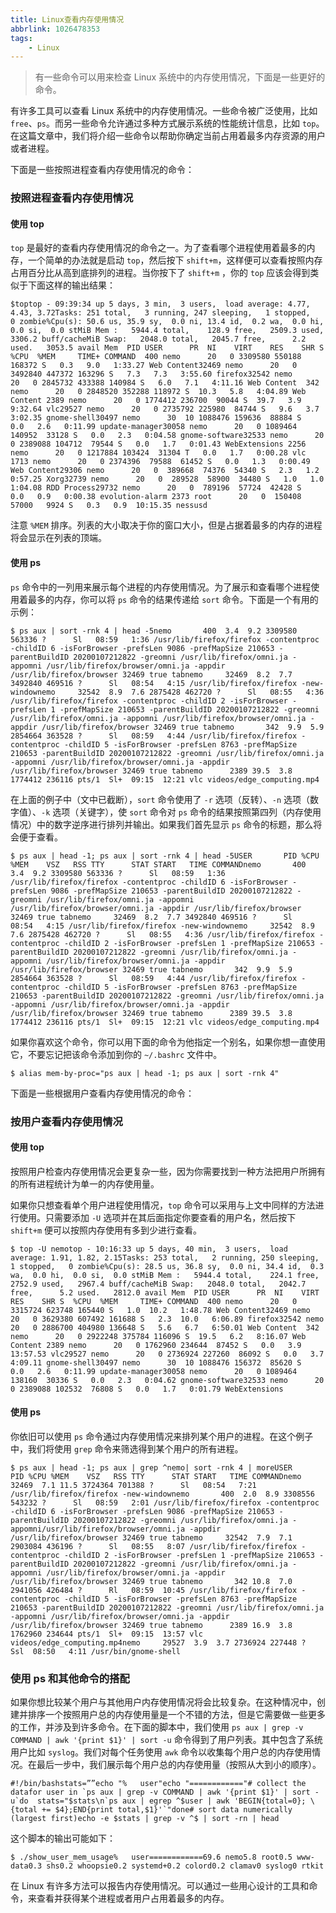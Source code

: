 ```yaml
---
title: Linux查看内存使用情况
abbrlink: 1026478353
tags:
	- Linux
---
```


> 有一些命令可以用来检查 Linux 系统中的内存使用情况，下面是一些更好的命令。

有许多工具可以查看 Linux 系统中的内存使用情况。一些命令被广泛使用，比如 `free`、`ps`。而另一些命令允许通过多种方式展示系统的性能统计信息，比如 `top`。在这篇文章中，我们将介绍一些命令以帮助你确定当前占用着最多内存资源的用户或者进程。

下面是一些按照进程查看内存使用情况的命令：

### 按照进程查看内存使用情况

#### 使用 top

`top` 是最好的查看内存使用情况的命令之一。为了查看哪个进程使用着最多的内存，一个简单的办法就是启动 `top`，然后按下 `shift+m`，这样便可以查看按照内存占用百分比从高到底排列的进程。当你按下了 `shift+m` ，你的 `top` 应该会得到类似于下面这样的输出结果：

```
$toptop - 09:39:34 up 5 days, 3 min,  3 users,  load average: 4.77, 4.43, 3.72Tasks: 251 total,   3 running, 247 sleeping,   1 stopped,   0 zombie%Cpu(s): 50.6 us, 35.9 sy,  0.0 ni, 13.4 id,  0.2 wa,  0.0 hi,  0.0 si,  0.0 stMiB Mem :   5944.4 total,    128.9 free,   2509.3 used,   3306.2 buff/cacheMiB Swap:   2048.0 total,   2045.7 free,      2.2 used.   3053.5 avail Mem  PID USER      PR  NI    VIRT    RES    SHR S  %CPU  %MEM     TIME+ COMMAND  400 nemo      20   0 3309580 550188 168372 S   0.3   9.0   1:33.27 Web Content32469 nemo      20   0 3492840 447372 163296 S   7.3   7.3   3:55.60 firefox32542 nemo      20   0 2845732 433388 140984 S   6.0   7.1   4:11.16 Web Content  342 nemo      20   0 2848520 352288 118972 S  10.3   5.8   4:04.89 Web Content 2389 nemo      20   0 1774412 236700  90044 S  39.7   3.9   9:32.64 vlc29527 nemo      20   0 2735792 225980  84744 S   9.6   3.7   3:02.35 gnome-shell30497 nemo      30  10 1088476 159636  88884 S   0.0   2.6   0:11.99 update-manager30058 nemo      20   0 1089464 140952  33128 S   0.0   2.3   0:04.58 gnome-software32533 nemo      20   0 2389088 104712  79544 S   0.0   1.7   0:01.43 WebExtensions 2256 nemo      20   0 1217884 103424  31304 T   0.0   1.7   0:00.28 vlc 1713 nemo      20   0 2374396  79588  61452 S   0.0   1.3   0:00.49 Web Content29306 nemo      20   0  389668  74376  54340 S   2.3   1.2   0:57.25 Xorg32739 nemo      20   0  289528  58900  34480 S   1.0   1.0   1:04.08 RDD Process29732 nemo      20   0  789196  57724  42428 S   0.0   0.9   0:00.38 evolution-alarm 2373 root      20   0  150408  57000   9924 S   0.3   0.9  10:15.35 nessusd
```

注意 `%MEM` 排序。列表的大小取决于你的窗口大小，但是占据着最多的内存的进程将会显示在列表的顶端。

#### 使用 ps

`ps` 命令中的一列用来展示每个进程的内存使用情况。为了展示和查看哪个进程使用着最多的内存，你可以将 `ps` 命令的结果传递给 `sort` 命令。下面是一个有用的示例：

```
$ ps aux | sort -rnk 4 | head -5nemo       400  3.4  9.2 3309580 563336 ?      Sl   08:59   1:36 /usr/lib/firefox/firefox -contentproc -childID 6 -isForBrowser -prefsLen 9086 -prefMapSize 210653 -parentBuildID 20200107212822 -greomni /usr/lib/firefox/omni.ja -appomni /usr/lib/firefox/browser/omni.ja -appdir /usr/lib/firefox/browser 32469 true tabnemo     32469  8.2  7.7 3492840 469516 ?      Sl   08:54   4:15 /usr/lib/firefox/firefox -new-windownemo     32542  8.9  7.6 2875428 462720 ?      Sl   08:55   4:36 /usr/lib/firefox/firefox -contentproc -childID 2 -isForBrowser -prefsLen 1 -prefMapSize 210653 -parentBuildID 20200107212822 -greomni /usr/lib/firefox/omni.ja -appomni /usr/lib/firefox/browser/omni.ja -appdir /usr/lib/firefox/browser 32469 true tabnemo       342  9.9  5.9 2854664 363528 ?      Sl   08:59   4:44 /usr/lib/firefox/firefox -contentproc -childID 5 -isForBrowser -prefsLen 8763 -prefMapSize 210653 -parentBuildID 20200107212822 -greomni /usr/lib/firefox/omni.ja -appomni /usr/lib/firefox/browser/omni.ja -appdir /usr/lib/firefox/browser 32469 true tabnemo      2389 39.5  3.8 1774412 236116 pts/1  Sl+  09:15  12:21 vlc videos/edge_computing.mp4
```

在上面的例子中（文中已截断），`sort` 命令使用了 `-r` 选项（反转）、`-n` 选项（数字值）、`-k` 选项（关键字），使 `sort` 命令对 `ps` 命令的结果按照第四列（内存使用情况）中的数字逆序进行排列并输出。如果我们首先显示 `ps` 命令的标题，那么将会便于查看。

```
$ ps aux | head -1; ps aux | sort -rnk 4 | head -5USER       PID %CPU %MEM    VSZ   RSS TTY      STAT START   TIME COMMANDnemo       400  3.4  9.2 3309580 563336 ?      Sl   08:59   1:36 /usr/lib/firefox/firefox -contentproc -childID 6 -isForBrowser -prefsLen 9086 -prefMapSize 210653 -parentBuildID 20200107212822 -greomni /usr/lib/firefox/omni.ja -appomni /usr/lib/firefox/browser/omni.ja -appdir /usr/lib/firefox/browser 32469 true tabnemo     32469  8.2  7.7 3492840 469516 ?      Sl   08:54   4:15 /usr/lib/firefox/firefox -new-windownemo     32542  8.9  7.6 2875428 462720 ?      Sl   08:55   4:36 /usr/lib/firefox/firefox -contentproc -childID 2 -isForBrowser -prefsLen 1 -prefMapSize 210653 -parentBuildID 20200107212822 -greomni /usr/lib/firefox/omni.ja -appomni /usr/lib/firefox/browser/omni.ja -appdir /usr/lib/firefox/browser 32469 true tabnemo       342  9.9  5.9 2854664 363528 ?      Sl   08:59   4:44 /usr/lib/firefox/firefox -contentproc -childID 5 -isForBrowser -prefsLen 8763 -prefMapSize 210653 -parentBuildID 20200107212822 -greomni /usr/lib/firefox/omni.ja -appomni /usr/lib/firefox/browser/omni.ja -appdir /usr/lib/firefox/browser 32469 true tabnemo      2389 39.5  3.8 1774412 236116 pts/1  Sl+  09:15  12:21 vlc videos/edge_computing.mp4
```

如果你喜欢这个命令，你可以用下面的命令为他指定一个别名，如果你想一直使用它，不要忘记把该命令添加到你的 `~/.bashrc` 文件中。

```
$ alias mem-by-proc="ps aux | head -1; ps aux | sort -rnk 4"
```

下面是一些根据用户查看内存使用情况的命令：

### 按用户查看内存使用情况

#### 使用 top

按照用户检查内存使用情况会更复杂一些，因为你需要找到一种方法把用户所拥有的所有进程统计为单一的内存使用量。

如果你只想查看单个用户进程使用情况，`top` 命令可以采用与上文中同样的方法进行使用。只需要添加 `-U` 选项并在其后面指定你要查看的用户名，然后按下 `shift+m` 便可以按照内存使用有多到少进行查看。

```
$ top -U nemotop - 10:16:33 up 5 days, 40 min,  3 users,  load average: 1.91, 1.82, 2.15Tasks: 253 total,   2 running, 250 sleeping,   1 stopped,   0 zombie%Cpu(s): 28.5 us, 36.8 sy,  0.0 ni, 34.4 id,  0.3 wa,  0.0 hi,  0.0 si,  0.0 stMiB Mem :   5944.4 total,    224.1 free,   2752.9 used,   2967.4 buff/cacheMiB Swap:   2048.0 total,   2042.7 free,      5.2 used.   2812.0 avail Mem  PID USER      PR  NI    VIRT    RES    SHR S  %CPU  %MEM     TIME+ COMMAND  400 nemo      20   0 3315724 623748 165440 S   1.0  10.2   1:48.78 Web Content32469 nemo      20   0 3629380 607492 161688 S   2.3  10.0   6:06.89 firefox32542 nemo      20   0 2886700 404980 136648 S   5.6   6.7   6:50.01 Web Content  342 nemo      20   0 2922248 375784 116096 S  19.5   6.2   8:16.07 Web Content 2389 nemo      20   0 1762960 234644  87452 S   0.0   3.9  13:57.53 vlc29527 nemo      20   0 2736924 227260  86092 S   0.0   3.7   4:09.11 gnome-shell30497 nemo      30  10 1088476 156372  85620 S   0.0   2.6   0:11.99 update-manager30058 nemo      20   0 1089464 138160  30336 S   0.0   2.3   0:04.62 gnome-software32533 nemo      20   0 2389088 102532  76808 S   0.0   1.7   0:01.79 WebExtensions
```

#### 使用 ps

你依旧可以使用 `ps` 命令通过内存使用情况来排列某个用户的进程。在这个例子中，我们将使用 `grep` 命令来筛选得到某个用户的所有进程。

```
$ ps aux | head -1; ps aux | grep ^nemo| sort -rnk 4 | moreUSER       PID %CPU %MEM    VSZ   RSS TTY      STAT START   TIME COMMANDnemo     32469  7.1 11.5 3724364 701388 ?      Sl   08:54   7:21 /usr/lib/firefox/firefox -new-windownemo       400  2.0  8.9 3308556 543232 ?      Sl   08:59   2:01 /usr/lib/firefox/firefox -contentproc -childID 6 -isForBrowser -prefsLen 9086 -prefMapSize 210653 -parentBuildID 20200107212822 -greomni /usr/lib/firefox/omni.ja -appomni/usr/lib/firefox/browser/omni.ja -appdir /usr/lib/firefox/browser 32469 true tabnemo     32542  7.9  7.1 2903084 436196 ?      Sl   08:55   8:07 /usr/lib/firefox/firefox -contentproc -childID 2 -isForBrowser -prefsLen 1 -prefMapSize 210653 -parentBuildID 20200107212822 -greomni /usr/lib/firefox/omni.ja -appomni /usr/lib/firefox/browser/omni.ja -appdir /usr/lib/firefox/browser 32469 true tabnemo       342 10.8  7.0 2941056 426484 ?      Rl   08:59  10:45 /usr/lib/firefox/firefox -contentproc -childID 5 -isForBrowser -prefsLen 8763 -prefMapSize 210653 -parentBuildID 20200107212822 -greomni /usr/lib/firefox/omni.ja -appomni /usr/lib/firefox/browser/omni.ja -appdir /usr/lib/firefox/browser 32469 true tabnemo      2389 16.9  3.8 1762960 234644 pts/1  Sl+  09:15  13:57 vlc videos/edge_computing.mp4nemo     29527  3.9  3.7 2736924 227448 ?      Ssl  08:50   4:11 /usr/bin/gnome-shell
```

### 使用 ps 和其他命令的搭配

如果你想比较某个用户与其他用户内存使用情况将会比较复杂。在这种情况中，创建并排序一个按照用户总的内存使用量是一个不错的方法，但是它需要做一些更多的工作，并涉及到许多命令。在下面的脚本中，我们使用 `ps aux | grep -v COMMAND | awk '{print $1}' | sort -u` 命令得到了用户列表。其中包含了系统用户比如 `syslog`。我们对每个任务使用 `awk` 命令以收集每个用户总的内存使用情况。在最后一步中，我们展示每个用户总的内存使用量（按照从大到小的顺序）。

```
#!/bin/bashstats=””echo "%   user"echo "============"# collect the datafor user in `ps aux | grep -v COMMAND | awk '{print $1}' | sort -u`do  stats="$stats\n`ps aux | egrep ^$user | awk 'BEGIN{total=0}; \    {total += $4};END{print total,$1}'`"done# sort data numerically (largest first)echo -e $stats | grep -v ^$ | sort -rn | head
```

这个脚本的输出可能如下：

```
$ ./show_user_mem_usage%   user============69.6 nemo5.8 root0.5 www-data0.3 shs0.2 whoopsie0.2 systemd+0.2 colord0.2 clamav0 syslog0 rtkit
```

在 Linux 有许多方法可以报告内存使用情况。可以通过一些用心设计的工具和命令，来查看并获得某个进程或者用户占用着最多的内存。